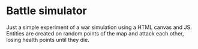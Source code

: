 # Battle simulator

Just a simple experiment of a war simulation using a HTML canvas and JS.
<br/>
Entities are created on random points of the map and attack each other, losing health points until they die.
